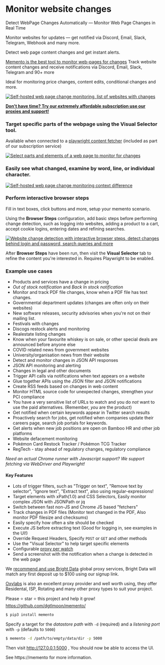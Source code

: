 # Monitor website changes

Detect WebPage Changes Automatically — Monitor Web Page Changes in Real Time

Monitor websites for updates — get notified via Discord, Email, Slack, Telegram, Webhook and many more.

Detect web page content changes and get instant alerts.


[Memento is the best tool to monitor web-pages for changes](https://memento) Track website content changes and receive notifications via Discord, Email, Slack, Telegram and 90+ more

Ideal for monitoring price changes, content edits, conditional changes and more.

[<img src="https://raw.githubusercontent.com/dgtlmoon/memento/master/docs/screenshot.png" style="max-width:100%;" alt="Self-hosted web page change monitoring, list of websites with changes"  title="Self-hosted web page change monitoring, list of websites with changes"  />](https://memento)


[**Don't have time? Try our extremely affordable subscription use our proxies and support!**](https://memento) 



### Target specific parts of the webpage using the Visual Selector tool.

Available when connected to a <a href="https://github.com/dgtlmoon/memento/wiki/Playwright-content-fetcher">playwright content fetcher</a> (included as part of our subscription service)

[<img src="https://raw.githubusercontent.com/dgtlmoon/memento/master/docs/visualselector-anim.gif" style="max-width:100%;" alt="Select parts and elements of a web page to monitor for changes"  title="Select parts and elements of a web page to monitor for changes" />](https://memento?src=pip)

### Easily see what changed, examine by word, line, or individual character.

[<img src="https://raw.githubusercontent.com/dgtlmoon/memento/master/docs/screenshot-diff.png" style="max-width:100%;" alt="Self-hosted web page change monitoring context difference "  title="Self-hosted web page change monitoring context difference " />](https://memento?src=pip)


### Perform interactive browser steps

Fill in text boxes, click buttons and more, setup your memento scenario. 

Using the **Browser Steps** configuration, add basic steps before performing change detection, such as logging into websites, adding a product to a cart, accept cookie logins, entering dates and refining searches.

[<img src="docs/browsersteps-anim.gif" style="max-width:100%;" alt="Website change detection with interactive browser steps, detect changes behind login and password, search queries and more"  title="Website change detection with interactive browser steps, detect changes behind login and password, search queries and more" />](https://memento?src=pip)

After **Browser Steps** have been run, then visit the **Visual Selector** tab to refine the content you're interested in.
Requires Playwright to be enabled.


### Example use cases

- Products and services have a change in pricing
- _Out of stock notification_ and _Back In stock notification_
- Monitor and track PDF file changes, know when a PDF file has text changes.
- Governmental department updates (changes are often only on their websites)
- New software releases, security advisories when you're not on their mailing list.
- Festivals with changes
- Discogs restock alerts and monitoring
- Realestate listing changes
- Know when your favourite whiskey is on sale, or other special deals are announced before anyone else
- COVID related news from government websites
- University/organisation news from their website
- Detect and monitor changes in JSON API responses 
- JSON API monitoring and alerting
- Changes in legal and other documents
- Trigger API calls via notifications when text appears on a website
- Glue together APIs using the JSON filter and JSON notifications
- Create RSS feeds based on changes in web content
- Monitor HTML source code for unexpected changes, strengthen your PCI compliance
- You have a very sensitive list of URLs to watch and you do _not_ want to use the paid alternatives. (Remember, _you_ are the product)
- Get notified when certain keywords appear in Twitter search results
- Proactively search for jobs, get notified when companies update their careers page, search job portals for keywords.
- Get alerts when new job positions are open on Bamboo HR and other job platforms
- Website defacement monitoring
- Pokémon Card Restock Tracker / Pokémon TCG Tracker
- RegTech - stay ahead of regulatory changes, regulatory compliance

_Need an actual Chrome runner with Javascript support? We support fetching via WebDriver and Playwright!</a>_

#### Key Features

- Lots of trigger filters, such as "Trigger on text", "Remove text by selector", "Ignore text", "Extract text", also using regular-expressions!
- Target elements with xPath(1.0) and CSS Selectors, Easily monitor complex JSON with JSONPath or jq
- Switch between fast non-JS and Chrome JS based "fetchers"
- Track changes in PDF files (Monitor text changed in the PDF, Also monitor PDF filesize and checksums)
- Easily specify how often a site should be checked
- Execute JS before extracting text (Good for logging in, see examples in the UI!)
- Override Request Headers, Specify `POST` or `GET` and other methods
- Use the "Visual Selector" to help target specific elements
- Configurable [proxy per watch](https://github.com/dgtlmoon/memento/wiki/Proxy-configuration)
- Send a screenshot with the notification when a change is detected in the web page

We [recommend and use Bright Data](https://brightdata.grsm.io/n0r16zf7eivq) global proxy services, Bright Data will match any first deposit up to $100 using our signup link.

[Oxylabs](https://oxylabs.go2cloud.org/SH2d) is also an excellent proxy provider and well worth using, they offer Residental, ISP, Rotating and many other proxy types to suit your project. 

Please :star: star :star: this project and help it grow! https://github.com/dgtlmoon/memento/



```bash
$ pip3 install memento
```

Specify a target for the *datastore path* with `-d` (required) and a *listening port* with `-p` (defaults to `5000`)

```bash
$ memento -d /path/to/empty/data/dir -p 5000
```


Then visit http://127.0.0.1:5000 , You should now be able to access the UI.

See https://memento for more information.

